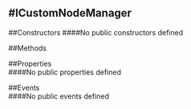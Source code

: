 #ICustomNodeManager
---
##Constructors 
####No public constructors defined

##Methods  




##Properties  
####No public properties defined

##Events  
####No public events defined

